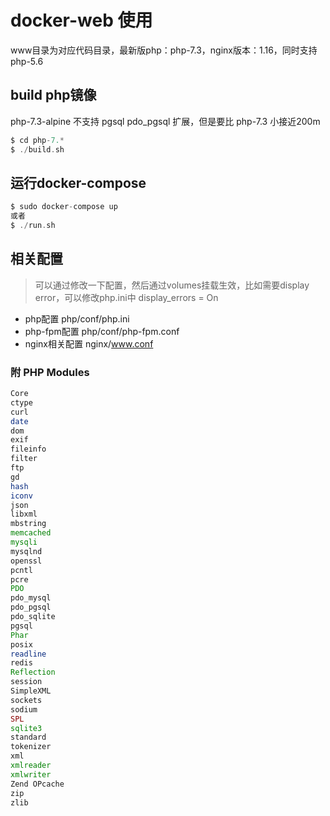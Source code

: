 # docker-web 使用

www目录为对应代码目录，最新版php：php-7.3，nginx版本：1.16，同时支持php-5.6

## build php镜像

php-7.3-alpine 不支持 pgsql pdo_pgsql 扩展，但是要比 php-7.3 小接近200m

``` php
$ cd php-7.*
$ ./build.sh
```

## 运行docker-compose

``` php
$ sudo docker-compose up
或者
$ ./run.sh
```

## 相关配置

> 可以通过修改一下配置，然后通过volumes挂载生效，比如需要display error，可以修改php.ini中 display_errors = On

- php配置 php/conf/php.ini
- php-fpm配置 php/conf/php-fpm.conf
- nginx相关配置 nginx/www.conf

### 附 PHP Modules

``` php
Core
ctype
curl
date
dom
exif
fileinfo
filter
ftp
gd
hash
iconv
json
libxml
mbstring
memcached
mysqli
mysqlnd
openssl
pcntl
pcre
PDO
pdo_mysql
pdo_pgsql
pdo_sqlite
pgsql
Phar
posix
readline
redis
Reflection
session
SimpleXML
sockets
sodium
SPL
sqlite3
standard
tokenizer
xml
xmlreader
xmlwriter
Zend OPcache
zip
zlib

```